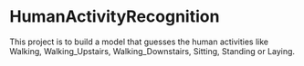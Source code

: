 # HumanActivityRecognition
This project is to build a model that guesses the human activities like Walking, Walking_Upstairs, Walking_Downstairs, Sitting, Standing or Laying.
